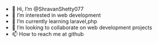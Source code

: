 - 👋 Hi, I’m @ShravanShetty077
- 👀 I’m interested in web development
- 🌱 I’m currently learning laravel,php
- 💞️ I’m looking to collaborate on web development projects
- 📫 How to reach me at github

<!---
ShravanShetty077/ShravanShetty077 is a ✨ special ✨ repository because its `README.md` (this file) appears on your GitHub profile.
You can click the Preview link to take a look at your changes.
--->
